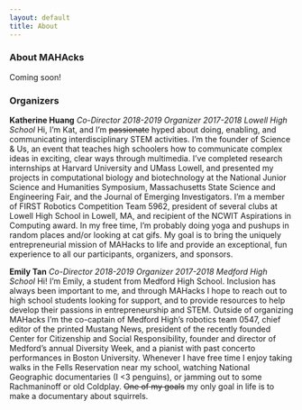```yaml
---
layout: default
title: About
---
```


### About MAHAcks

Coming soon!

### Organizers

**Katherine Huang**
*Co-Director 2018-2019*
*Organizer 2017-2018*
*Lowell High School*
Hi, I’m Kat, and I’m ~~passionate~~ hyped about doing, enabling, and communicating interdisciplinary STEM activities. I’m the founder of Science & Us, an event that teaches high schoolers how to communicate complex ideas in exciting, clear ways through multimedia. I’ve completed research internships at Harvard University and UMass Lowell, and presented my projects in computational biology and biotechnology at the National Junior Science and Humanities Symposium, Massachusetts State Science and Engineering Fair, and the Journal of Emerging Investigators. I’m a member of FIRST Robotics Competition Team 5962, president of several clubs at Lowell High School in Lowell, MA, and recipient of the NCWIT Aspirations in Computing award. In my free time, I’m probably doing yoga and pushups in random places and/or looking at cat gifs. My goal is to bring the uniquely entrepreneurial mission of MAHacks to life and provide an exceptional, fun experience to all our participants, organizers, and sponsors.

**Emily Tan**
*Co-Director 2018-2019*
*Organizer 2017-2018*
*Medford High School*
Hi! I’m Emily, a student from Medford High School. Inclusion has always been important to me, and through MAHacks I hope to reach out to high school students looking for support, and to provide resources to help develop their passions in entrepreneurship and STEM. Outside of organizing MAHacks I’m the co-captain of Medford High’s robotics team 0547, chief editor of the printed Mustang News, president of the recently founded Center for Citizenship and Social Responsibility, founder and director of Medford’s annual Diversity Week, and a pianist with past concerto performances in Boston University. Whenever I have free time I enjoy taking walks in the Fells Reservation near my school, watching National Geographic documentaries (I <3 penguins), or jamming out to some Rachmaninoff or old Coldplay. ~~One of my goals~~ my only goal in life is to make a documentary about squirrels.